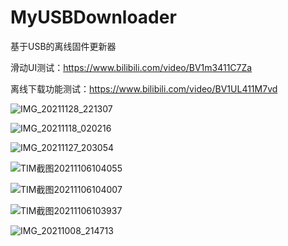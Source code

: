 # MyUSBDownloader
基于USB的离线固件更新器

滑动UI测试：https://www.bilibili.com/video/BV1m3411C7Za

离线下载功能测试：https://www.bilibili.com/video/BV1UL411M7vd

![IMG_20211128_221307](https://user-images.githubusercontent.com/23308519/146549043-1b21bc29-c150-414a-a603-37f572d35896.jpg)

![IMG_20211118_020216](https://user-images.githubusercontent.com/23308519/146549110-78322fd7-aa27-4c5f-adbd-12d014871cb9.jpg)

![IMG_20211127_203054](https://user-images.githubusercontent.com/23308519/146549170-8b4638a3-2625-433d-891f-d3341cd2b849.jpg)

![TIM截图20211106104055](https://user-images.githubusercontent.com/23308519/140595217-0ed3e551-dace-4f39-9003-48ba1a141ef5.jpg)

![TIM截图20211106104007](https://user-images.githubusercontent.com/23308519/140595224-ed43ef47-a276-4917-aba5-ec7ed828a77f.jpg)

![TIM截图20211106103937](https://user-images.githubusercontent.com/23308519/140595231-2d90a23c-c893-4010-a3fd-185477815e75.jpg)

![IMG_20211008_214713](https://user-images.githubusercontent.com/23308519/140595473-a07e1a33-9dbe-450e-93fc-e08753c3d83c.jpg)
